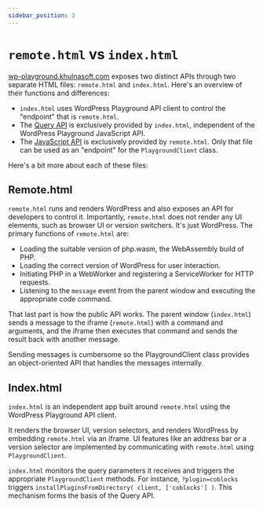 ```yaml
---
sidebar_position: 3
---
```


# `remote.html` vs `index.html`

[wp-playground.khulnasoft.com](https://wp-playground.khulnasoft.com/) exposes two distinct APIs through two separate HTML files: `remote.html` and `index.html`. Here's an overview of their functions and differences:

-   `index.html` uses WordPress Playground API client to control the "endpoint" that is `remote.html`.
-   The [Query API](../08-query-api/01-index.md) is exclusively provided by `index.html`, independent of the WordPress Playground JavaScript API.
-   The [JavaScript API](../10-javascript-api/01-index.md) is exclusively provided by `remote.html`. Only that file can be used as an "endpoint" for the `PlaygroundClient` class.

Here's a bit more about each of these files:

## Remote.html

`remote.html` runs and renders WordPress and also exposes an API for developers to control it. Importantly, `remote.html` does not render any UI elements, such as browser UI or version switchers. It's just WordPress. The primary functions of `remote.html` are:

-   Loading the suitable version of php.wasm, the WebAssembly build of PHP.
-   Loading the correct version of WordPress for user interaction.
-   Initiating PHP in a WebWorker and registering a ServiceWorker for HTTP requests.
-   Listening to the `message` event from the parent window and executing the appropriate code command.

That last part is how the public API works. The parent window (`index.html`) sends a message to the iframe (`remote.html`) with a command and arguments, and the iframe then executes that command and sends the result back with another message.

Sending messages is cumbersome so the PlaygroundClient class provides an object-oriented API that handles the messages internally.

## Index.html

`index.html` is an independent app built around `remote.html` using the WordPress Playground API client.

It renders the browser UI, version selectors, and renders WordPress by embedding `remote.html` via an iframe. UI features like an address bar or a version selector are implemented by communicating with `remote.html` using `PlaygroundClient`.

`index.html` monitors the query parameters it receives and triggers the appropriate `PlaygroundClient` methods. For instance, `?plugin=coblocks` triggers `installPluginsFromDirectory( client, ['coblocks'] )`. This mechanism forms the basis of the Query API.
